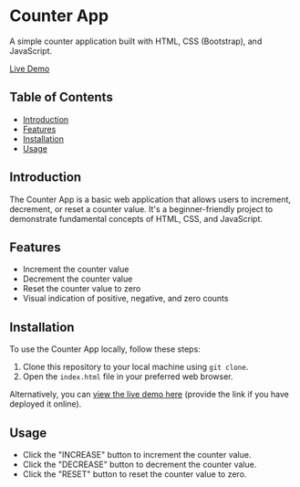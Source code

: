 # Counter App

A simple counter application built with HTML, CSS (Bootstrap), and JavaScript.

 [Live Demo](https://x3shat.github.io/Simple-Counter/)

## Table of Contents

- [Introduction](#introduction)
- [Features](#features)
- [Installation](#installation)
- [Usage](#usage)


## Introduction

The Counter App is a basic web application that allows users to increment, decrement, or reset a counter value. It's a beginner-friendly project to demonstrate fundamental concepts of HTML, CSS, and JavaScript.

## Features

- Increment the counter value
- Decrement the counter value
- Reset the counter value to zero
- Visual indication of positive, negative, and zero counts

## Installation

To use the Counter App locally, follow these steps:

1. Clone this repository to your local machine using `git clone`.
2. Open the `index.html` file in your preferred web browser.

Alternatively, you can [view the live demo here](#) (provide the link if you have deployed it online).

## Usage

- Click the "INCREASE" button to increment the counter value.
- Click the "DECREASE" button to decrement the counter value.
- Click the "RESET" button to reset the counter value to zero.

